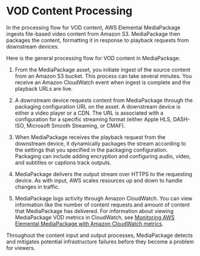 # VOD Content Processing<a name="what-is-flow-vod"></a>

In the processing flow for VOD content, AWS Elemental MediaPackage ingests file\-based video content from Amazon S3\. MediaPackage then packages the content, formatting it in response to playback requests from downstream devices\. 

Here is the general processing flow for VOD content in MediaPackage:

1.  From the MediaPackage asset, you initiate ingest of the source content from an Amazon S3 bucket\. This process can take several minutes\. You receive an Amazon CloudWatch event when ingest is complete and the playback URLs are live\.

1. A downstream device requests content from MediaPackage through the packaging configuration URL on the asset\. A downstream device is either a video player or a CDN\. The URL is associated with a configuration for a specific streaming format \(either Apple HLS, DASH\-ISO, Microsoft Smooth Streaming, or CMAF\)\.

1. When MediaPackage receives the playback request from the downstream device, it dynamically packages the stream according to the settings that you specified in the packaging configuration\. Packaging can include adding encryption and configuring audio, video, and subtitles or captions track outputs\.

1. MediaPackage delivers the output stream over HTTPS to the requesting device\. As with input, AWS scales resources up and down to handle changes in traffic\.

1. MediaPackage logs activity through Amazon CloudWatch\. You can view information like the number of content requests and amount of content that MediaPackage has delivered\. For information about viewing MediaPackage VOD metrics in CloudWatch, see [Monitoring AWS Elemental MediaPackage with Amazon CloudWatch metrics](monitoring-cloudwatch.md)\.

Throughout the content input and output processes, MediaPackage detects and mitigates potential infrastructure failures before they become a problem for viewers\. 
